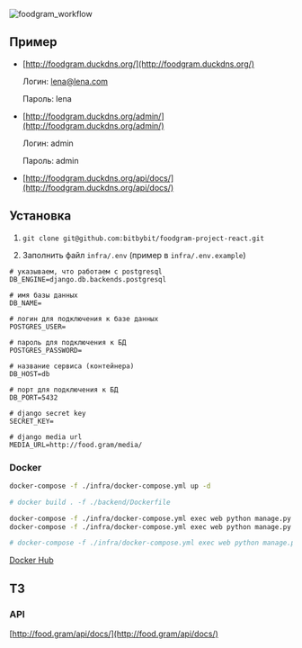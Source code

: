 ![foodgram_workflow](https://github.com/bitbybit/foodgram-project-react/actions/workflows/foodgram_workflow.yml/badge.svg)

## Пример

* [http://foodgram.duckdns.org/](http://foodgram.duckdns.org/)

  Логин: lena@lena.com

  Пароль: lena

* [http://foodgram.duckdns.org/admin/](http://foodgram.duckdns.org/admin/)

  Логин: admin

  Пароль: admin

* [http://foodgram.duckdns.org/api/docs/](http://foodgram.duckdns.org/api/docs/)

## Установка

1. `git clone git@github.com:bitbybit/foodgram-project-react.git`

2. Заполнить файл `infra/.env` (пример в `infra/.env.example`)

```
# указываем, что работаем с postgresql
DB_ENGINE=django.db.backends.postgresql

# имя базы данных
DB_NAME=

# логин для подключения к базе данных
POSTGRES_USER=

# пароль для подключения к БД
POSTGRES_PASSWORD=

# название сервиса (контейнера)
DB_HOST=db

# порт для подключения к БД
DB_PORT=5432

# django secret key
SECRET_KEY=

# django media url
MEDIA_URL=http://food.gram/media/
```

### Docker

```bash
docker-compose -f ./infra/docker-compose.yml up -d

# docker build . -f ./backend/Dockerfile

docker-compose -f ./infra/docker-compose.yml exec web python manage.py import_csv
docker-compose -f ./infra/docker-compose.yml exec web python manage.py createsuperuser

# docker-compose -f ./infra/docker-compose.yml exec web python manage.py loaddata /app/data/fixtures.json
```

[Docker Hub](https://hub.docker.com/repository/docker/hubhubhubhub/foodgram)

## ТЗ

### API

[http://food.gram/api/docs/](http://food.gram/api/docs/)
